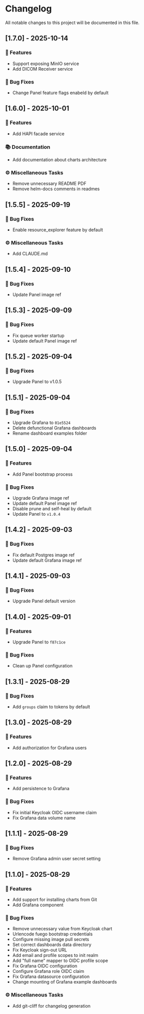 # Changelog

All notable changes to this project will be documented in this file.

## [1.7.0] - 2025-10-14

### 🚀 Features

- Support exposing MinIO service
- Add DICOM Receiver service

### 🐛 Bug Fixes

- Change Panel feature flags enabeld by default
## [1.6.0] - 2025-10-01

### 🚀 Features

- Add HAPI facade service

### 📚 Documentation

- Add documentation about charts architecture

### ⚙️ Miscellaneous Tasks

- Remove unnecessary README PDF
- Remove helm-docs comments in readmes
## [1.5.5] - 2025-09-19

### 🐛 Bug Fixes

- Enable resource_explorer feature by default

### ⚙️ Miscellaneous Tasks

- Add CLAUDE.md
## [1.5.4] - 2025-09-10

### 🐛 Bug Fixes

- Update Panel image ref
## [1.5.3] - 2025-09-09

### 🐛 Bug Fixes

- Fix queue worker startup
- Update default Panel image ref
## [1.5.2] - 2025-09-04

### 🐛 Bug Fixes

- Upgrade Panel to v1.0.5
## [1.5.1] - 2025-09-04

### 🐛 Bug Fixes

- Upgrade Grafana to `01e5524`
- Delete defunctional Grafana dashboards
- Rename dashboard examples folder
## [1.5.0] - 2025-09-04

### 🚀 Features

- Add Panel bootstrap process

### 🐛 Bug Fixes

- Upgrade Grafana image ref
- Update default Panel image ref
- Disable prune and self-heal by default
- Update Panel to `v1.0.4`
## [1.4.2] - 2025-09-03

### 🐛 Bug Fixes

- Fix default Postgres image ref
- Update default Grafana image ref
## [1.4.1] - 2025-09-03

### 🐛 Bug Fixes

- Upgrade Panel default version
## [1.4.0] - 2025-09-01

### 🚀 Features

- Upgrade Panel to `f87c1ce`

### 🐛 Bug Fixes

- Clean up Panel configuration
## [1.3.1] - 2025-08-29

### 🐛 Bug Fixes

- Add `groups` claim to tokens by default
## [1.3.0] - 2025-08-29

### 🚀 Features

- Add authorization for Grafana users
## [1.2.0] - 2025-08-29

### 🚀 Features

- Add persistence to Grafana

### 🐛 Bug Fixes

- Fix initial Keycloak OIDC username claim
- Fix Grafana data volume name
## [1.1.1] - 2025-08-29

### 🐛 Bug Fixes

- Remove Grafana admin user secret setting
## [1.1.0] - 2025-08-29

### 🚀 Features

- Add support for installing charts from Git
- Add Grafana component

### 🐛 Bug Fixes

- Remove unnecessary value from Keycloak chart
- Urlencode fuego bootstrap credentials
- Configure missing image pull secrets
- Set correct dashboards data directory
- Fix Keycloak sign-out URL
- Add email and profile scopes to init realm
- Add "full name" mapper to OIDC profile scope
- Fix Grafana OIDC configuration
- Configure Grafana role OIDC claim
- Fix Grafana datasource configuration
- Change mounting of Grafana example dashboards

### ⚙️ Miscellaneous Tasks

- Add git-cliff for changelog generation
